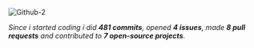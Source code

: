 <!-- ![Github](https://github.com/slowayy/slowayy/assets/85556196/d25e9cc5-8dd3-4261-bbe3-54cb4946d7cd) -->
![Github-2](https://github.com/user-attachments/assets/f376d235-38be-430e-855d-9f1a71a4d428)


<!--
<div align="center">
<br><p align="centre"></p>  
<p align="center"><img align="center" src="https://komarev.com/ghpvc/?username=oxzh&style=for-the-badge&color=blueviolet" /></p> 
<br>
</div>
-->
_Since i started coding i did **481 commits**, opened **4 issues**, made **8 pull requests** and contributed to **7 open-source projects**._
